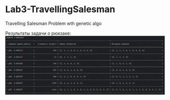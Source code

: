 # Lab3-TravellingSalesman

Travelling Salesman Problem wth genetic algo

Результаты задачи о рюкзаке:
![](https://github.com/AOR-Breakers/Lab3-TravellingSalesman/blob/64cd2336202789f16ce20bc09d695b9e47d499c4/knapsnack/Benchmarks.png)
